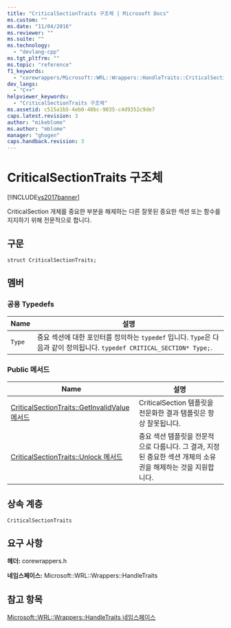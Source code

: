 ```yaml
---
title: "CriticalSectionTraits 구조체 | Microsoft Docs"
ms.custom: ""
ms.date: "11/04/2016"
ms.reviewer: ""
ms.suite: ""
ms.technology: 
  - "devlang-cpp"
ms.tgt_pltfrm: ""
ms.topic: "reference"
f1_keywords: 
  - "corewrappers/Microsoft::WRL::Wrappers::HandleTraits::CriticalSectionTraits"
dev_langs: 
  - "C++"
helpviewer_keywords: 
  - "CriticalSectionTraits 구조체"
ms.assetid: c515a1b5-4eb0-40bc-9035-c4d9352c9de7
caps.latest.revision: 3
author: "mikeblome"
ms.author: "mblome"
manager: "ghogen"
caps.handback.revision: 3
---
```

# CriticalSectionTraits 구조체
[!INCLUDE[vs2017banner](../assembler/inline/includes/vs2017banner.md)]

CriticalSection 개체를 중요한 부분을 해제하는 다른 잘못된 중요한 섹션 또는 함수를 지지하기 위해 전문적으로 합니다.  
  
## 구문  
  
```  
struct CriticalSectionTraits;  
```  
  
## 멤버  
  
### 공용 Typedefs  
  
|Name|설명|  
|----------|--------|  
|`Type`|중요 섹션에 대한 포인터를 정의하는 `typedef` 입니다.  `Type`은 다음과 같이 정의됩니다. `typedef CRITICAL_SECTION* Type;`.|  
  
### Public 메서드  
  
|Name|설명|  
|----------|--------|  
|[CriticalSectionTraits::GetInvalidValue 메서드](../windows/criticalsectiontraits-getinvalidvalue-method.md)|CriticalSection 템플릿을 전문화한 결과 탬플릿은 항상 잘못됩니다.|  
|[CriticalSectionTraits::Unlock 메서드](../windows/criticalsectiontraits-unlock-method.md)|중요 섹션 템플릿을 전문적으로 다룹니다. 그 결과, 지정된 중요한 섹션 개체의 소유권을 해제하는 것을 지원합니다.|  
  
## 상속 계층  
 `CriticalSectionTraits`  
  
## 요구 사항  
 **헤더:** corewrappers.h  
  
 **네임스페이스:** Microsoft::WRL::Wrappers::HandleTraits  
  
## 참고 항목  
 [Microsoft::WRL::Wrappers::HandleTraits 네임스페이스](../windows/microsoft-wrl-wrappers-handletraits-namespace.md)